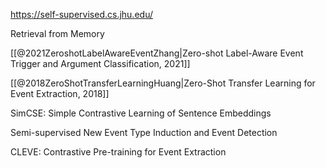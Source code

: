 https://self-supervised.cs.jhu.edu/

Retrieval from Memory

[[@2021ZeroshotLabelAwareEventZhang|Zero-shot Label-Aware Event Trigger and Argument Classification, 2021]]

[[@2018ZeroShotTransferLearningHuang|Zero-Shot Transfer Learning for Event Extraction, 2018]]

SimCSE: Simple Contrastive Learning of Sentence Embeddings

Semi-supervised New Event Type Induction and Event Detection

CLEVE: Contrastive Pre-training for Event Extraction


